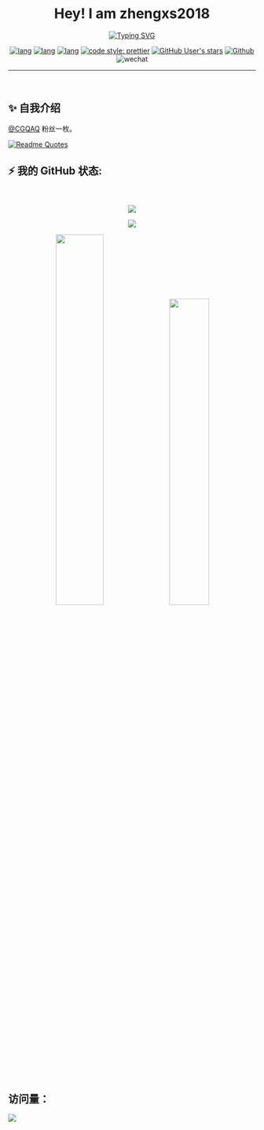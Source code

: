 <div align="center">

<h1>Hey! I am zhengxs2018</h1>

<a href="https://git.io/typing-svg"><img src="https://readme-typing-svg.demolab.com?font=Fira+Code&pause=1000&color=FF8C00&center=true&vCenter=true&random=false&width=440&lines=Front-end+engineer;Like+Python+and+JavaScript" alt="Typing SVG" /></a>
</div>

<div align="center">

[![lang](https://img.shields.io/badge/lang-python-4f90c6?style=flat-square)](https://www.typescriptlang.org/)
[![lang](https://img.shields.io/badge/lang-typescript-informational?style=flat-square)](https://www.typescriptlang.org/)
[![lang](https://img.shields.io/badge/framework-vue-42b883?style=flat-square)](https://vuejs.org/)
[![code style: prettier](https://img.shields.io/badge/code_style-prettier-ff69b4.svg?style=flat-square)](https://github.com/prettier/prettier)
[![GitHub User's stars](https://img.shields.io/github/stars/zhengxs2018?style=flat-square)](https://github.com/zhengxs2018)
[![Github](https://img.shields.io/github/followers/zhengxs2018?label=Followers&style=flat-square)](https://github.com/zhengxs2018)
![wechat](https://img.shields.io/badge/%E6%91%B8%E9%B1%BC-%E4%B8%93%E5%AE%B6-3b82f6?style=flat-square&logo=wechat)

</div>

---

<br>

## ✨ 自我介绍

[@CGQAQ](https://github.com/cgqaq) 粉丝一枚。

[![Readme Quotes](https://quotes-github-readme.vercel.app/api?type=horizontal&theme=dark&quote=是鲁迅不想上班，关我周树人什么事&author=周树人)](https://github.com/piyushsuthar/github-readme-quotes)

## ⚡️ 我的 GitHub 状态:

<br>

<p align="center">
<span><img src="https://skillicons.dev/icons?i=linux,nginx,postgres,prisma,redis,docker,git,supabase,java,python,nodejs,deno,flask,nestjs,vue,react,ts,aiscript,bots,vscode,tailwind,vite,rollupjs,webpack&perline=12" /></span>
</p>

<p align="center">
  <img align="center"  src="https://github-readme-activity-graph.vercel.app/graph?username=zhengxs2018&bg_color=ffffff&color=000000&line=dbb485&point=ff8c00&area=true&hide_border=true" />
</p>

<p align="center">
<picture>
  <source srcset="https://github-readme-stats.vercel.app/api?username=zhengxs2018&show_icons=true&theme=jolly&rank_icon=github&hide_title=true&ring_color=3772ff&border_color=00000000&border_radius=12" media="(prefers-color-scheme: dark)" />
  <source srcset="https://github-readme-stats.vercel.app/api?username=zhengxs2018&show_icons=true&rank_icon=github&hide_title=true&ring_color=3772ff&theme=catppuccin_latte&border_color=00000000&border_radius=12" media="(prefers-color-scheme: light), (prefers-color-scheme: no-preference)"/>
  <img src="https://github-readme-stats.vercel.app/api?username=zhengxs2018&show_icons=true" width="44%" />
</picture>
&nbsp;
<picture>
  <source srcset="https://streak-stats.demolab.com/?user=zhengxs2018&theme=jolly&border=00000000&border_radius=12" media="(prefers-color-scheme: dark)" />
  <source srcset="https://streak-stats.demolab.com/?user=zhengxs2018&theme=catppuccin_latte&border=00000000&border_radius=12" media="(prefers-color-scheme: light), (prefers-color-scheme: no-preference)"/>
  <img src="https://streak-stats.demolab.com/?user=zhengxs2018" width="40%" />
</picture>
</p>

## 访问量： 
![](https://profile-counter.glitch.me/zhengxs2018/count.svg)

